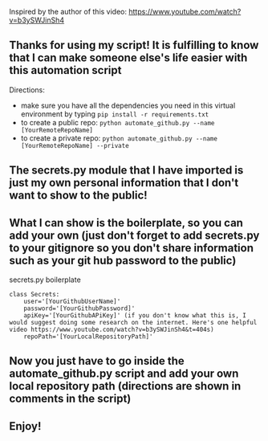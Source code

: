 Inspired by the author of this video: https://www.youtube.com/watch?v=b3ySWJinSh4

## Thanks for using my script! It is fulfilling to know that I can make someone else's life easier with this automation script

Directions:
* make sure you have all the dependencies you need in this virtual environment by typing ```pip install -r requirements.txt```
* to create a public repo: ```python automate_github.py --name [YourRemoteRepoName]```
* to create a private repo: ```python automate_github.py --name [YourRemoteRepoName] --private```

## The secrets.py module that I have imported is just my own personal information that I don't want to show to the public!
## What I can show is the boilerplate, so you can add your own (just don't forget to add secrets.py to your gitignore so you don't share information such as your git hub password to the public)
secrets.py boilerplate
```
class Secrets:
    user='[YourGithubUserName]'
    password='[YourGithubPassword]'
    apiKey='[YourGithubAPiKey]' (if you don't know what this is, I would suggest doing some research on the internet. Here's one helpful video https://www.youtube.com/watch?v=b3ySWJinSh4&t=404s)
    repoPath='[YourLocalRepositoryPath]'
```

## Now you just have to go inside the automate_github.py script and add your own local repository path (directions are shown in comments in the script)

## Enjoy!
